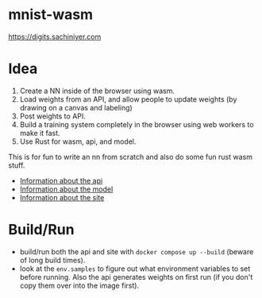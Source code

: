 # mnist-wasm

https://digits.sachiniyer.com

# Idea

1. Create a NN inside of the browser using wasm.
2. Load weights from an API, and allow people to update weights (by drawing on a canvas and labeling)
3. Post weights to API.
4. Build a training system completely in the browser using web workers to make it fast.
5. Use Rust for wasm, api, and model.

This is for fun to write an nn from scratch and also do some fun rust wasm stuff.

- [Information about the api](./api/README.md)
- [Information about the model](./model/README.md)
- [Information about the site](./site/README.md)

# Build/Run

- build/run both the api and site with `docker compose up --build` (beware of long build times).
- look at the `env.samples` to figure out what environment variables to set before running. Also the api generates weights on first run (if you don't copy them over into the image first).
